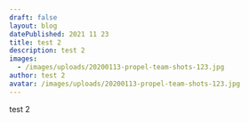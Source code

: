 ```yaml
---
draft: false
layout: blog
datePublished: 2021 11 23
title: test 2
description: test 2
images:
  - /images/uploads/20200113-propel-team-shots-123.jpg
author: test 2
avatar: /images/uploads/20200113-propel-team-shots-123.jpg
---
```

test 2